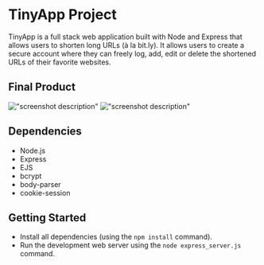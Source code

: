 # TinyApp Project

TinyApp is a full stack web application built with Node and Express that allows users to shorten long URLs (à la bit.ly). It allows users to create a secure account where they can freely log, add, edit or delete the shortened URLs of their favorite websites.

## Final Product

!["screenshot description"](#)
!["screenshot description"](#)

## Dependencies

- Node.js
- Express
- EJS
- bcrypt
- body-parser
- cookie-session

## Getting Started

- Install all dependencies (using the `npm install` command).
- Run the development web server using the `node express_server.js` command.